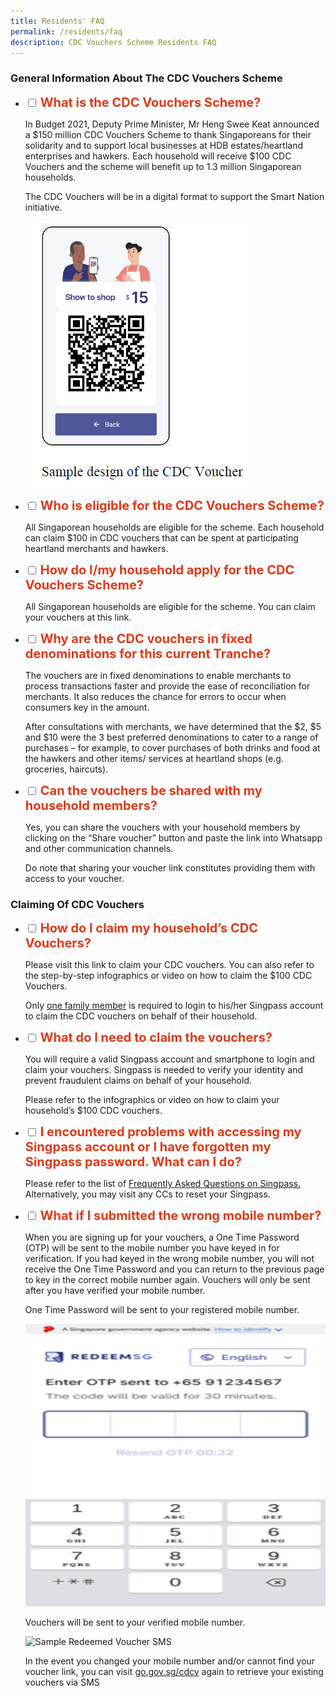 ```yaml
---
title: Residents' FAQ
permalink: /residents/faq
description: CDC Vouchers Scheme Residents FAQ
---
```

### General Information About The CDC Vouchers Scheme

<ul class="jekyllcodex_accordion">
  <li>
    <input type="checkbox" id="accordion1">
    <label for="accordion1"><span style="font-weight: 700; font-size: 20px; font-style: normal; color:#DB3B18">What is the CDC Vouchers Scheme?</span></label>
    <div>
      <p>In Budget 2021, Deputy Prime  Minister, Mr Heng Swee Keat announced a $150 million CDC Vouchers Scheme to thank Singaporeans for their solidarity and to support local businesses at HDB estates/heartland enterprises and hawkers. Each household will receive $100 CDC Vouchers and the scheme will benefit up to 1.3 million Singaporean households.
			</p>

<p>The CDC Vouchers will be in a digital format to support the Smart Nation initiative.</p>
			
<p><img src="/images/merchants/merchant-question-1.png" alt="Sample screen of RedeemSG" style="width:366px !important;height:426px !important;" /></p>
    </div>
	</li>  
  <li>
    <input type="checkbox" id="accordion2">
    <label for="accordion2"><span style="font-weight: 700; font-size: 20px; font-style: normal; color:#DB3B18">Who is eligible for the CDC Vouchers Scheme?</span></label>
    <div>
      <p>All Singaporean households are eligible for the scheme. Each household can claim $100 in CDC vouchers that can be spent at participating heartland merchants and hawkers.
			</p>
    </div>
  </li>
  <li>
    <input type="checkbox" id="accordion3">
    <label for="accordion3"><span style="font-weight: 700; font-size: 20px; font-style: normal; color:#DB3B18">How do I/my household apply for the CDC Vouchers Scheme?</span></label>
    <div>
      <p>
				All Singaporean households are eligible for the scheme. You can claim your vouchers at this link.
      </p>
    </div>
  </li>
  <li>
    <input type="checkbox" id="accordion4">
    <label for="accordion4"><span style="font-weight: 700; font-size: 20px; font-style: normal; color:#DB3B18">Why are the CDC vouchers in fixed denominations for this current Tranche?</span></label>
    <div>
			<p>The vouchers are in fixed denominations to enable merchants to process transactions faster and provide the ease of reconciliation for merchants. It also reduces the chance for errors to occur when consumers key in the amount.
			</p> 
			<p>After consultations with merchants, we have determined that the $2, $5 and $10 were the 3 best preferred denominations to cater to a range of purchases – for example, to cover purchases of both drinks and food at the hawkers and other items/ services at heartland shops (e.g. groceries, haircuts).
			</p>
    </div>
  </li>
    
  <li>
    <input type="checkbox" id="accordion5">
    <label for="accordion5"><span style="font-weight: 700; font-size: 20px; font-style: normal; color:#DB3B18">Can the vouchers be shared with my household members?</span></label>
    <div>
 			<p>Yes, you can share the vouchers with your household members by clicking on the “Share voucher” button and paste the link into Whatsapp and other communication channels. 
			</p>
			
<p>Do note that sharing your voucher link constitutes providing them with access to your voucher. 
			</p>
    </div>
  </li>

</ul>

### Claiming Of CDC Vouchers

<ul class="jekyllcodex_accordion">
			<li>
    <input type="checkbox" id="accordion7">
    <label for="accordion7"><span style="font-weight: 700; font-size: 20px; font-style: normal; color:#DB3B18">How do I claim my household’s CDC Vouchers?</span></label>
    <div>
			<p>Please visit this link to claim your CDC vouchers. You can also refer to the step-by-step infographics or video on how to claim the $100 CDC Vouchers.  
				<p>Only <u>one family member</u> is required to login to his/her Singpass account to claim the CDC vouchers on behalf of their household.
			</p>
			</p>
    </div>
  </li>
				<li>
    <input type="checkbox" id="accordion8">
    <label for="accordion8"><span style="font-weight: 700; font-size: 20px; font-style: normal; color:#DB3B18">What do I need to claim the vouchers?</span></label>
    <div>
			<p>You will require a valid Singpass account and smartphone to login and claim your vouchers.  Singpass is needed to verify your identity and prevent fraudulent claims on behalf of your household.
			</p>
			<p>Please refer to the infographics or video on how to claim your household’s $100 CDC vouchers.
			</p>			
    </div>
  </li>
		<li>
    <input type="checkbox" id="accordion9">
    <label for="accordion9"><span style="font-weight: 700; font-size: 20px; font-style: normal; color:#DB3B18">I encountered problems with accessing my Singpass account or I have forgotten my Singpass password. What can I do?</span></label>
    <div>
			<p>Please refer to the list of <a href=https://www.ifaq.gov.sg/singpass/apps>Frequently Asked Questions on Singpass.</a> Alternatively, you may visit any CCs to reset your Singpass. </p>
    </div>
  </li>
	<li>
    <input type="checkbox" id="accordion10">
    <label for="accordion10"><span style="font-weight: 700; font-size: 20px; font-style: normal; color:#DB3B18">What if I submitted the wrong mobile number?</span></label>
    <div>
      <p>When you are signing up for your vouchers, a One Time Password (OTP) will be sent to the mobile number you have keyed in for verification. If you had keyed in the wrong mobile number, you will not receive the One Time Password and you can return to the previous page to key in the correct mobile number again.   Vouchers will only be sent after you have verified your mobile number.</p>

<p>One Time Password will be sent to your registered mobile number.</p>
		
<p><img src="/images/residents/redeem_otp.png" alt="Sample OTP Screen" style="width:784px !important;height:452px !important;" />
	</p>

<p>Vouchers will be sent to your verified mobile number.
	</p>

<p><img src="/images/residents/rredeem_voucher.png" alt="Sample Redeemed Voucher SMS" style="width:784px !important;height:452px !important;" />
	</p>
			
<p>In the event you changed your mobile number and/or cannot find your voucher link, you can visit <a href>go.gov.sg/cdcv</a> again to retrieve your existing vouchers via SMS</p>
    </div>
	</li>  
	
</ul>
